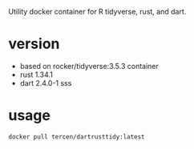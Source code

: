 
Utility docker container for R tidyverse, rust, and dart.

# version

- based on rocker/tidyverse:3.5.3 container
- rust 1.34.1
- dart 2.4.0-1 sss

# usage
 
```bash
docker pull tercen/dartrusttidy:latest
```




